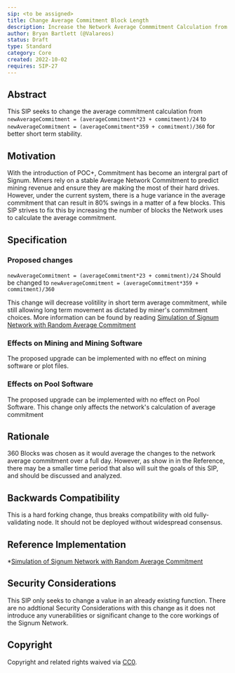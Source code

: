 ```yaml
---
sip: <to be assigned>
title: Change Average Commitment Block Length
description: Increase the Network Average Commmitment Calculation from 24 blocks to 360 blocks
author: Bryan Bartlett (@Valareos)
status: Draft
type: Standard
category: Core
created: 2022-10-02
requires: SIP-27
---
```

  
## Abstract
This SIP seeks to change the average commitment calculation from `newAverageCommitment = (averageCommitment*23 + commitment)/24` to `newAverageCommitment = (averageCommitment*359 + commitment)/360` for better short term stability.

## Motivation
With the introduction of POC+, Commitment has become an intergral part of Signum.  Miners rely on a stable Average Network Commitment to predict mining revenue and ensure they are making the most of their hard drives. However, under the current system, there is a huge variance in the average commitment that can result in 80% swings in a matter of a few blocks.  This SIP strives to fix this by increasing the number of blocks the Network uses to calculate the average commitment.

## Specification
### Proposed changes
`newAverageCommitment = (averageCommitment*23 + commitment)/24` 
Should be changed to 
`newAverageCommitment = (averageCommitment*359 + commitment)/360`

This change will decrease volitility in short term average commitment, while still allowing long term movement as dictated by miner's commitment choices. More information can be found by reading [Simulation of Signum Network with Random Average Commitment](https://hive.blog/hive-146999/@btfg/simulation-of-signum-network-with-random-average-commitment)
  
### Effects on Mining and Mining Software
The proposed upgrade can be implemented with no effect on mining software or plot files.

### Effects on Pool Software
The proposed upgrade can be implemented with no effect on Pool Software. This change only affects the network's calculation of average commitment

## Rationale
360 Blocks was chosen as it would average the changes to the network average commitment over a full day. However, as show in in the Reference, there may be a smaller time period that also will suit the goals of this SIP, and should be discussed and analyzed.
  
## Backwards Compatibility
This is a hard forking change, thus breaks compatibility with old fully-validating node. It should not be deployed without widespread consensus.


## Reference Implementation
*[Simulation of Signum Network with Random Average Commitment](https://hive.blog/hive-146999/@btfg/simulation-of-signum-network-with-random-average-commitment)

## Security Considerations
This SIP only seeks to change a value in an already existing function. There are no addtional Security Considerations with this change as it does not introduce any vunerabilities or significant change to the core workings of the Signum Network. 

## Copyright
Copyright and related rights waived via [CC0](https://creativecommons.org/publicdomain/zero/1.0/).
